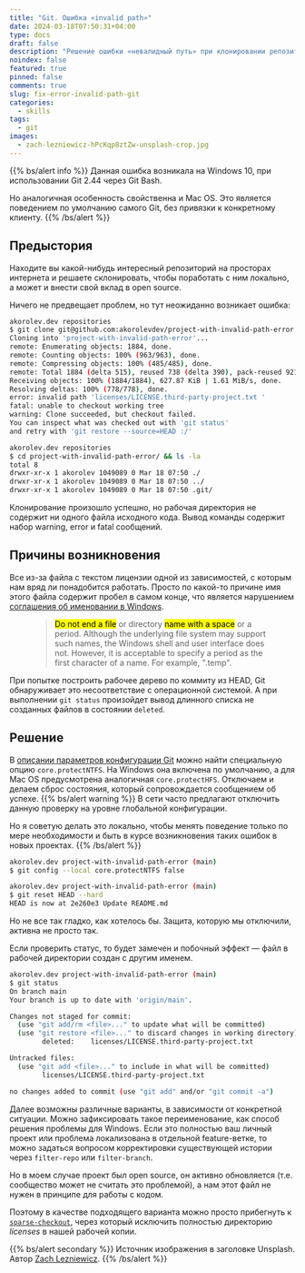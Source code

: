 ```yaml
---
title: "Git. Ошибка «invalid path»"
date: 2024-03-18T07:50:31+04:00
type: docs
draft: false
description: "Решение ошибки «невалидный путь» при клонировании репозитория."
noindex: false
featured: true
pinned: false
comments: true
slug: fix-error-invalid-path-git
categories:
  - skills
tags:
  - git
images:
  - zach-lezniewicz-hPcKqp8ztZw-unsplash-crop.jpg
---
```

{{% bs/alert info %}}
Данная ошибка возникала на Windows 10, при использовании Git 2.44 через Git Bash.

Но аналогичная особенность свойственна и Mac OS. Это является поведением по умолчанию самого Git, без привязки к конкретному клиенту.
{{% /bs/alert %}}

## Предыстория
Находите вы какой-нибудь интересный репозиторий на просторах интернета и решаете склонировать, чтобы поработать с ним локально, а может и внести свой вклад в open source.

Ничего не предвещает проблем, но тут неожиданно возникает ошибка:
```bash  {hl_lines=["10-12"]}
akorolev.dev repositories
$ git clone git@github.com:akorolevdev/project-with-invalid-path-error.git
Cloning into 'project-with-invalid-path-error'...
remote: Enumerating objects: 1884, done.
remote: Counting objects: 100% (963/963), done.
remote: Compressing objects: 100% (485/485), done.
remote: Total 1884 (delta 515), reused 738 (delta 390), pack-reused 921
Receiving objects: 100% (1884/1884), 627.87 KiB | 1.61 MiB/s, done.
Resolving deltas: 100% (778/778), done.
error: invalid path 'licenses/LICENSE.third-party-project.txt '
fatal: unable to checkout working tree
warning: Clone succeeded, but checkout failed.
You can inspect what was checked out with 'git status'
and retry with 'git restore --source=HEAD :/'

akorolev.dev repositories
$ cd project-with-invalid-path-error/ && ls -la
total 8
drwxr-xr-x 1 akorolev 1049089 0 Mar 18 07:50 ./
drwxr-xr-x 1 akorolev 1049089 0 Mar 18 07:50 ../
drwxr-xr-x 1 akorolev 1049089 0 Mar 18 07:50 .git/
```
Клонирование произошло успешно, но рабочая директория не содержит ни одного файла исходного кода.
Вывод команды содержит набор warning, error и fatal сообщений.

## Причины возникновения
Все из-за файла с текстом лицензии одной из зависимостей, с которым нам вряд ли понадобится работать.
Просто по какой-то причине имя этого файла содержит пробел в самом конце, что является нарушением [соглашения об именовании в Windows](https://learn.microsoft.com/en-us/windows/win32/fileio/naming-a-file).

<figure class="text-start">
  <blockquote class="blockquote">
<mark>Do not end a file</mark> or directory <mark>name with a space</mark> or a period.
Although the underlying file system may support such names, the Windows shell and user interface does not.
However, it is acceptable to specify a period as the first character of a name. For example, ".temp".
  </blockquote>
</figure>

При попытке построить рабочее дерево по коммиту из HEAD, Git обнаруживает это несоответствие с операционной системой.
А при выполнении `git status` произойдет вывод длинного списка не созданных файлов в состоянии `deleted`.

## Решение
В [описании параметров конфигурации Git](https://git-scm.com/docs/git-config) можно найти специальную опцию `core.protectNTFS`.
На Windows она включена по умолчанию, а для Mac OS предусмотрена аналогичная `core.protectHFS`.
Отключаем и делаем сброс состояния, который сопровождается сообщением об успехе.
{{% bs/alert warning %}}
В сети часто предлагают отключить данную проверку на уровне глобальной конфигурации.

Но я советую делать это локально, чтобы менять поведение только по мере необходимости и быть в курсе возникновения таких ошибок в новых проектах.
{{% /bs/alert %}}

```bash  {hl_lines=[2,6]}
akorolev.dev project-with-invalid-path-error (main)
$ git config --local core.protectNTFS false

akorolev.dev project-with-invalid-path-error (main)
$ git reset HEAD --hard
HEAD is now at 2e260e3 Update README.md
```
Но не все так гладко, как хотелось бы. Защита, которую мы отключили, активна не просто так.

Если проверить статус, то будет замечен и побочный эффект — файл в рабочей директории создан с другим именем.

```bash  {hl_lines=[9,13]}
akorolev.dev project-with-invalid-path-error (main)
$ git status
On branch main
Your branch is up to date with 'origin/main'.

Changes not staged for commit:
  (use "git add/rm <file>..." to update what will be committed)
  (use "git restore <file>..." to discard changes in working directory)
        deleted:    licenses/LICENSE.third-party-project.txt

Untracked files:
  (use "git add <file>..." to include in what will be committed)
        licenses/LICENSE.third-party-project.txt

no changes added to commit (use "git add" and/or "git commit -a")
```

Далее возможны различные варианты, в зависимости от конкретной ситуации. Можно зафиксировать такое переименование, как способ решения проблемы для Windows.
Если это полностью ваш личный проект или проблема локализована в отдельной feature-ветке, то можно задаться вопросом корректировки существующей истории через `filter-repo` или `filter-branch`.

Но в моем случае проект был open source, он активно обновляется (т.е. сообщество может не считать это проблемой), а нам этот файл не нужен в принципе для работы с кодом.

Поэтому в качестве подходящего варианта можно просто прибегнуть к [`sparse-checkout`](https://git-scm.com/docs/git-sparse-checkout), через который исключить полностью директорию _licenses_ в нашей рабочей копии.

{{% bs/alert secondary %}}
Источник изображения в заголовке Unsplash. Автор [Zach Lezniewicz](https://unsplash.com/@zachlez).
{{% /bs/alert %}}